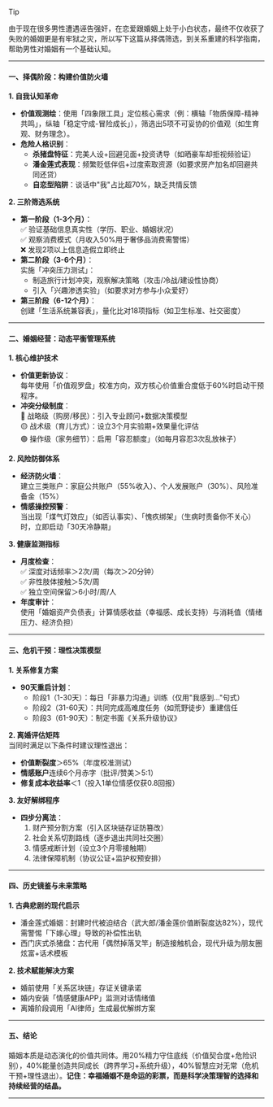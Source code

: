 > [!TIP]
>  由于现在很多男性遭遇诬告强奸，在恋爱跟婚姻上处于小白状态，最终不仅收获了失败的婚姻更是有牢狱之灾，所以写下这篇从择偶筛选，到关系重建的科学指南，帮助男性对婚姻有一个基础认知。

---

#### **一、择偶阶段：构建价值防火墙**
**1. 自我认知革命**  
- **价值观测绘**：使用「四象限工具」定位核心需求（例：横轴「物质保障-精神共鸣」，纵轴「稳定守成-冒险成长」），筛选出5项不可妥协的价值观（如生育观、财务理念）。  
- **危险人格识别**：  
  - **杀猪盘特征**：完美人设+回避见面+投资诱导（如晒豪车却拒视频验证）  
  - **潘金莲式表现**：频繁贬低伴侣+过度索取资源（如要求房产加名却回避共同还贷）  
  - **自恋型陷阱**：谈话中"我"占比超70%，缺乏共情反馈  

**2. 三阶筛选系统**  
- **第一阶段（1-3个月）**：  
  ✅ 验证基础信息真实性（学历、职业、婚姻状况）  
  ✅ 观察消费模式（月收入50%用于奢侈品消费需警惕）  
  ❌ 发现2项以上信息造假立即终止  
- **第二阶段（3-6个月）**：  
  实施「冲突压力测试」：  
  - 制造旅行计划冲突，观察解决策略（攻击/冷战/建设性协商）  
  - 引入「兴趣渗透实验」（如要求对方参与小众爱好）  
- **第三阶段（6-12个月）**：  
  创建「生活系统兼容表」，量化比对18项指标（如卫生标准、社交密度）  

---

#### **二、婚姻经营：动态平衡管理系统**
**1. 核心维护技术**  
- **价值更新协议**：  
  每年使用「价值观罗盘」校准方向，双方核心价值重合度低于60%时启动干预程序。  
- **冲突分级制度**：  
  🔴 战略级（购房/移民）：引入专业顾问+数据决策模型  
  🟡 战术级（育儿方式）：设立3个月实验期+效果量化评估  
  🟢 操作级（家务细节）：启用「容忍额度」（如每月容忍3次乱放袜子）  

**2. 风险防御体系**  
- **经济防火墙**：  
  建立三类账户：家庭公共账户（55%收入）、个人发展账户（30%）、风险准备金（15%）  
- **情感操控预警**：  
  当出现「煤气灯效应」（如否认事实）、「愧疚绑架」（生病时责备你不关心）时，立即启动「30天冷静期」  

**3. 健康监测指标**  
- **月度检查**：  
  ✅ 深度对话频率＞2次/周（每次＞20分钟）  
  ✅ 非性肢体接触＞5次/周  
  ✅ 独立空间保留＞6小时/周/人  
- **年度审计**：  
  使用「婚姻资产负债表」计算情感收益（幸福感、成长支持）与消耗值（情绪压力、经济负担）  

---

#### **三、危机干预：理性决策模型**
**1. 关系修复方案**  
- **90天重启计划**：  
  - 阶段1（1-30天）：每日「非暴力沟通」训练（仅用"我感到..."句式）  
  - 阶段2（31-60天）：共同完成高难度任务（如荒野徒步）重建信任  
  - 阶段3（61-90天）：制定书面《关系升级协议》  

**2. 离婚评估矩阵**  
当同时满足以下条件时建议理性退出：  
- **价值断裂度**＞65%（年度校准测试）  
- **情感账户**连续6个月赤字（批评/赞美＞5:1）  
- **修复成本收益率**＜1（投入1单位情感仅获0.8回报）  

**3. 友好解绑程序**  
- **四步分离法**：  
  1. 财产预分割方案（引入区块链存证防篡改）  
  2. 社会关系切割路线（逐步退出共同社交圈）  
  3. 情感戒断计划（设立3个月零接触期）  
  4. 法律保障机制（协议公证+监护权预安排）  

---

#### **四、历史镜鉴与未来策略**
**1. 古典悲剧的现代启示**  
- 潘金莲式婚姻：封建时代被迫结合（武大郎/潘金莲价值断裂度达82%），现代需警惕「下嫁心理」导致的补偿性出轨  
- 西门庆式杀猪盘：古代用「偶然掉落叉竿」制造接触机会，现代升级为朋友圈炫富+话术模板  

**2. 技术赋能解决方案**  
- 婚前使用「关系区块链」存证关键承诺  
- 婚内安装「情感健康APP」监测对话情绪值  
- 离婚阶段调用「AI律师」生成最优解绑方案  

---

#### **五、结论**
婚姻本质是动态演化的价值共同体。用20%精力守住底线（价值契合度+危险识别），40%能量创造共同成长（跨界学习+系统升级），40%智慧应对无常（危机干预+理性退出）。**记住：幸福婚姻不是命运的彩票，而是科学决策理智的选择和持续经营的结晶。**

---